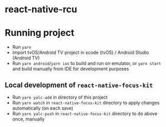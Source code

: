 # react-native-rcu

# Running project
- Run `yarn`
- Import tvOS/Android TV project in xcode (tvOS) / Android Studio (Android TV)
- Run `yarn android`/`yarn ios` to build and run on emulator, or `yarn start` and build manually from IDE for development purposes

## Local development of `react-native-focus-kit`
- Run `yarn yalc-add` in directory of this project
- Run `yarn watch` in `react-native-focus-kit` directory to apply changes automatically (on each save)
- Run `yarn yalc-push` in `react-native-focus-kit` directory to do above once, manually
